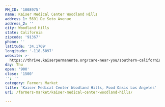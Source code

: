 ```yaml
---
FM_ID: '1008975'
name: Kaiser Medical Center Woodland Hills
address_1: 5601 De Soto Avenue
address_2: ''
city: Woodland Hills
state: California
zipcode: '91367'
phone: ''
latitude: '34.1709'
longitude: '-118.5897'
website: >-
  https://thrive.kaiserpermanente.org/care-near-you/southern-california/woodland-hills/shc_calendar_event/farmers-market/
day: Thu
open: '900'
close: '1500'
'': ''
category: Farmers Market
title: 'Kaiser Medical Center Woodland Hills, Food Oasis Los Angeles'
uri: /farmers-market/kaiser-medical-center-woodland-hills/

---
```

